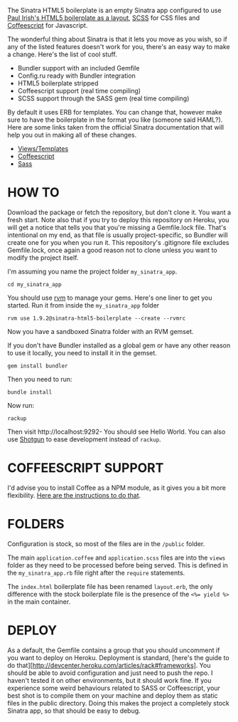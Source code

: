 The Sinatra HTML5 boilerplate is an empty Sinatra app configured to use [Paul Irish's HTML5 boilerplate as a layout][1], [SCSS][2] for CSS files and [Coffeescript][3] for Javascript.

The wonderful thing about Sinatra is that it lets you move as you wish, so if any of the listed features doesn't work for you, there's an easy way to make a change. Here's the list of cool stuff.

- Bundler support with an included Gemfile
- Config.ru ready with Bundler integration
- HTML5 boilerplate stripped
- Coffeescript support (real time compiling)
- SCSS support through the SASS gem (real time compiling)

By default it uses ERB for templates. You can change that, however make sure to have the boilerplate in the format you like (someone said HAML?). Here are some links taken from the official Sinatra documentation that will help you out in making all of these changes.

- [Views/Templates][4]
- [Coffeescript][5]
- [Sass][6]

# HOW TO

Download the package or fetch the repository, but don't clone it. You want a fresh start.
Note also that if you try to deploy this repository on Heroku, you will get a notice that tells you that you're missing a Gemfile.lock file. That's intentional on my end, as that file is usually project-specific, so Bundler will create one for you when you run it. This repository's .gitignore file excludes Gemfile.lock, once again a good reason not to clone unless you want to modify the project itself.

I'm assuming you name the project folder `my_sinatra_app`.

    cd my_sinatra_app

You should use [rvm][7] to manage your gems. Here's one liner to get you started. Run it from inside the `my_sinatra_app` folder

    rvm use 1.9.2@sinatra-html5-boilerplate --create --rvmrc

Now you have a sandboxed Sinatra folder with an RVM gemset.

If you don't have Bundler installed as a global gem or have any other reason to use it locally, you need to install it in the gemset.

    gem install bundler

Then you need to run:

    bundle install
    
Now run:

    rackup
    
Then visit http://localhost:9292- You should see Hello World. You can also use [Shotgun][8] to ease development instead of `rackup`.
    
# COFFEESCRIPT SUPPORT

I'd advise you to install Coffee as a NPM module, as it gives you a bit more flexibility. [Here are the instructions to do that][9].

# FOLDERS

Configuration is stock, so most of the files are in the `/public` folder.

The main `application.coffee` and `application.scss` files are into the `views` folder as they need to be processed before being served. This is defined in the `my_sinatra_app.rb` file right after the `require` statements.

The `index.html` boilerplate file has been renamed `layout.erb`, the only difference with the stock boilerplate file is the presence of the `<%= yield %>` in the main container.

# DEPLOY

As a default, the Gemfile contains a group that you should uncomment if you want to deploy on Heroku. Deployment is standard, [here's the guide to do that][http://devcenter.heroku.com/articles/rack#frameworks]. You should be able to avoid configuration and just need to push the repo.
I haven't tested it on other environments, but it should work fine. If you experience some weird behaviours related to SASS or Coffeescript, your best shot is to compile them on your machine and deploy them as static files in the public directory. Doing this makes the project a completely stock Sinatra app, so that should be easy to debug.

[1]: http://html5boilerplate.com/
[2]: http://sass-lang.com/
[3]: http://jashkenas.github.com/coffee-script/
[4]: http://www.sinatrarb.com/intro.html#Views%20/%20Templates
[5]: http://www.sinatrarb.com/intro.html#CoffeeScript%20Templates
[6]: http://www.sinatrarb.com/intro.html#Scss%20Templates
[7]: https://rvm.beginrescueend.com/
[8]: http://rtomayko.github.com/shotgun/
[9]: http://jashkenas.github.com/coffee-script/#installation